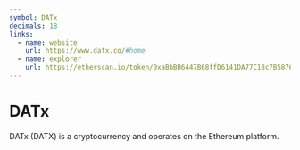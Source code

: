 ```yaml
---
symbol: DATx
decimals: 18
links:
  - name: website
    url: https://www.datx.co/#home
  - name: explorer
    url: https://etherscan.io/token/0xaBbBB6447B68ffD6141DA77C18c7B5876eD6c5ab
---
```


# DATx

DATx (DATX) is a cryptocurrency and operates on the Ethereum platform.
